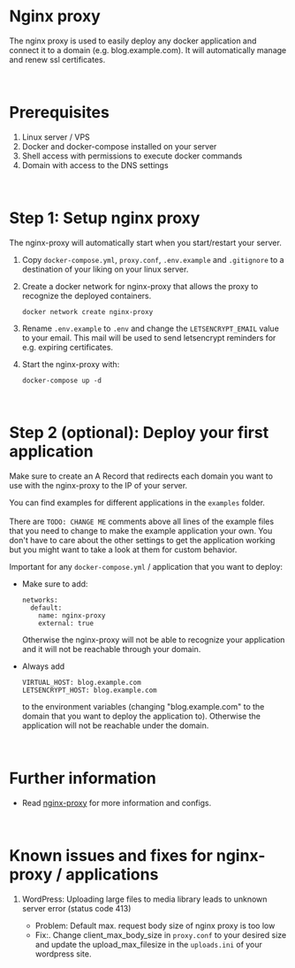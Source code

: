 # Nginx proxy

The nginx proxy is used to easily deploy any docker application and connect it to a domain (e.g. blog.example.com). It will automatically manage and renew ssl certificates.

<br />

# Prerequisites

1. Linux server / VPS
2. Docker and docker-compose installed on your server
3. Shell access with permissions to execute docker commands
4. Domain with access to the DNS settings

<br />

# Step 1: Setup nginx proxy

The nginx-proxy will automatically start when you start/restart your server.

1. Copy `docker-compose.yml`, `proxy.conf`, `.env.example` and `.gitignore` to a destination of your liking on your linux server.
2. Create a docker network for nginx-proxy that allows the proxy to recognize the deployed containers.

   ```
   docker network create nginx-proxy
   ```

3. Rename `.env.example` to `.env` and change the `LETSENCRYPT_EMAIL` value to your email. This mail will be used to send letsencrypt reminders for e.g. expiring certificates.
4. Start the nginx-proxy with:

   ```
   docker-compose up -d
   ```

<br />

# Step 2 (optional): Deploy your first application

Make sure to create an A Record that redirects each domain you want to use with the nginx-proxy to the IP of your server.

You can find examples for different applications in the `examples` folder. <br /> <br />
There are `TODO: CHANGE ME` comments above all lines
of the example files that you need to change to make the example application your own.
You don't have to care about the other settings to get the application working but you might want to take a look at them for custom behavior.

Important for any `docker-compose.yml` / application that you want to deploy:

- Make sure to add:

  ```
  networks:
    default:
      name: nginx-proxy
      external: true
  ```

  Otherwise the nginx-proxy will not be able to recognize your application and it will not be reachable through your domain.

- Always add

  ```
  VIRTUAL_HOST: blog.example.com
  LETSENCRYPT_HOST: blog.example.com
  ```

  to the environment variables (changing "blog.example.com" to the domain that you want to deploy the application to). Otherwise the application will not be reachable under the domain.

<br />

# Further information

- Read [nginx-proxy](https://hub.docker.com/r/jwilder/nginx-proxy) for more information and configs.

<br />

# Known issues and fixes for nginx-proxy / applications

1. WordPress: Uploading large files to media library leads to unknown server error (status code 413)

   - Problem: Default max. request body size of nginx proxy is too low
   - Fix:. Change client_max_body_size in `proxy.conf` to your desired size and update the upload_max_filesize in the `uploads.ini` of your wordpress site.
